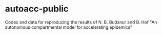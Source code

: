# autoacc-public
Codes and data for reproducing the results of N. B. Budanur and B. Hof "An autonomous compartmental model for accelerating epidemics"
